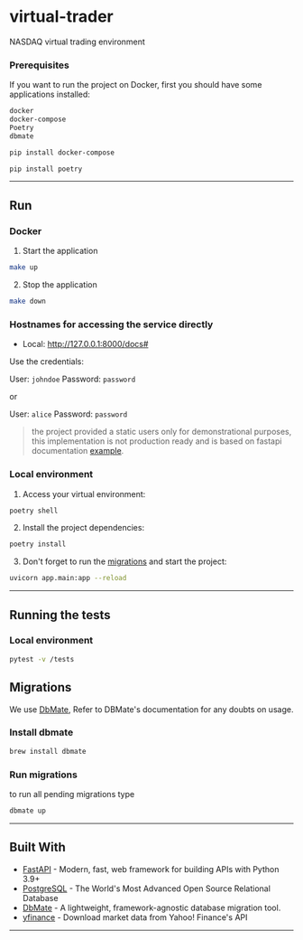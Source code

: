 # virtual-trader
NASDAQ virtual trading environment

### Prerequisites

If you want to run the project on Docker, first you should have some applications installed:

```bash
docker
docker-compose
Poetry
dbmate
```

```bash
pip install docker-compose
```

```bash
pip install poetry
```

---

## Run

### Docker

1. Start the application

```bash
make up
```

2. Stop the application
```bash
make down
```

### Hostnames for accessing the service directly

* Local: http://127.0.0.1:8000/docs#

Use the credentials:

User: `johndoe`
Password: `password`

or

User: `alice`
Password: `password`

> the project provided a static users only for demonstrational purposes, this implementation is not production ready and is based on fastapi documentation [example](https://fastapi.tiangolo.com/tutorial/security/oauth2-jwt/).

### Local environment

1. Access your virtual environment:

```bash
poetry shell
```

2. Install the project dependencies:

```bash
poetry install
```

3. Don't forget to run the [migrations](#migrations) and start the project:

```bash
uvicorn app.main:app --reload
```

---

## Running the tests

### Local environment

```bash
pytest -v /tests
```

## <a name="migrations"></a> Migrations

We use [DbMate](https://github.com/amacneil/dbmate), Refer to DBMate's documentation for any doubts on usage.

### Install dbmate

```bash
brew install dbmate
```

### Run migrations

to run all pending migrations type

```bash
dbmate up
```

---

## Built With

- [FastAPI](https://fastapi.tiangolo.com/) - Modern, fast, web framework for building APIs with Python 3.9+
- [PostgreSQL](https://www.postgresql.org/) - The World's Most Advanced Open Source Relational Database
- [DbMate](https://github.com/amacneil/dbmate) - A lightweight, framework-agnostic database migration tool.
- [yfinance](https://github.com/ranaroussi/yfinance) - Download market data from Yahoo! Finance's API

---
